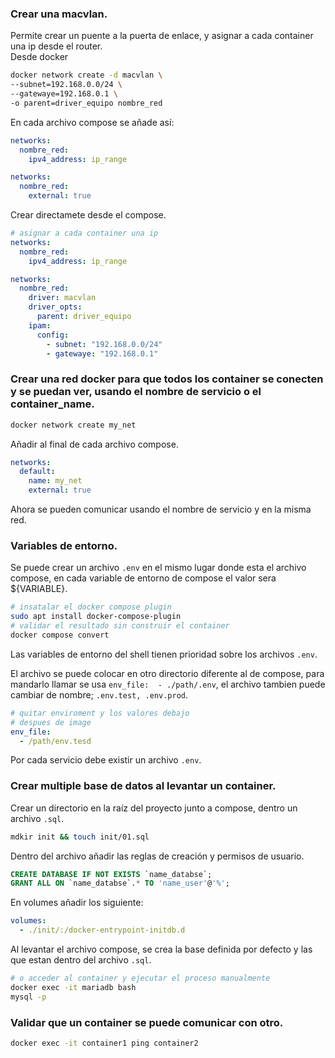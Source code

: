 ### Crear una macvlan.
Permite crear un puente a la puerta de enlace, y asignar a cada container una ip desde el router.  
Desde docker
```bash
docker network create -d macvlan \
--subnet=192.168.0.0/24 \
--gatewaye=192.168.0.1 \
-o parent=driver_equipo nombre_red
```
En cada archivo compose se añade así:
```yml
networks:
  nombre_red:
    ipv4_address: ip_range

networks:
  nombre_red:
    external: true
```
Crear directamete desde el compose.
```yml
# asignar a cada container una ip
networks:
  nombre_red:
    ipv4_address: ip_range

networks:
  nombre_red:
    driver: macvlan
    driver_opts:
      parent: driver_equipo
    ipam:
      config:
        - subnet: "192.168.0.0/24"
        - gatewaye: "192.168.0.1"
```

### Crear una red docker para que todos los container se conecten y se puedan ver, usando el nombre de servicio o el container_name.
```bash
docker network create my_net
```
Añadir al final de cada archivo compose.
```yml
networks:
  default:
    name: my_net
    external: true
```
Ahora se pueden comunicar usando el nombre de servicio y en la misma red.

### Variables de entorno.
Se puede crear un archivo `.env` en el mismo lugar donde esta el archivo compose, en cada variable de entorno de compose el valor sera ${VARIABLE}.
```bash
# insatalar el docker compose plugin
sudo apt install docker-compose-plugin
# validar el resultado sin construir el container
docker compose convert
```
Las variables de entorno del shell tienen prioridad sobre los archivos `.env`.  

El archivo se puede colocar en otro directorio diferente al de compose, para mandarlo llamar se usa `env_file:  - ./path/.env`, el archivo tambien puede cambiar de nombre; `.env.test, .env.prod`.
```yml
# quitar enviroment y los valores debajo
# despues de image
env_file:
  - /path/env.tesd
```
Por cada servicio debe existir un archivo `.env`.

### Crear multiple base de datos al levantar un container.
Crear un directorio en la raíz del proyecto junto a compose, dentro un archivo `.sql`.
```bash
mdkir init && touch init/01.sql
```
Dentro del archivo añadir las reglas de creación y permisos de usuario.
```sql
CREATE DATABASE IF NOT EXISTS `name_databse`;
GRANT ALL ON `name_databse`.* TO 'name_user'@'%';
```
En volumes añadir los siguiente:
```yml
volumes:
  - ./init/:/docker-entrypoint-initdb.d
```
Al levantar el archivo compose, se crea la base definida por defecto y las que estan dentro del archivo `.sql`.
```bash
# o acceder al container y ejecutar el proceso manualmente
docker exec -it mariadb bash
mysql -p
```

### Validar que un container se puede comunicar con otro.
```bash
docker exec -it container1 ping container2
```
